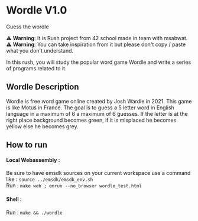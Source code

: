 # Wordle V1.0
Guess the wordle

:warning: **Warning**: It is Rush project from 42 school made in team with msabwat.  
:warning: **Warning**: You can take inspiration from it but please don't copy / paste what you don't understand.

In this rush, you will study the popular word game Wordle and write a series of programs related to it.

## Wordle Description

Wordle is free word game online created by Josh Wardle in 2021. This game is like Motus in France.
The goal is to guess a 5 letter word in English language in a maximum of 6 a maximum of 6 guesses.
If the letter is at the right place background becomes green, if it is misplaced he becomes yellow else he becomes grey.

## How to run 

#### Local Webassembly : 
Be sure to have emsdk sources on your current workspace use a command like : `source ../emsdk/emsdk_env.sh`  
Run : `make web ; emrun --no_browser wordle_test.html`    
  
#### Shell :  
Run : `make && ./wordle `
